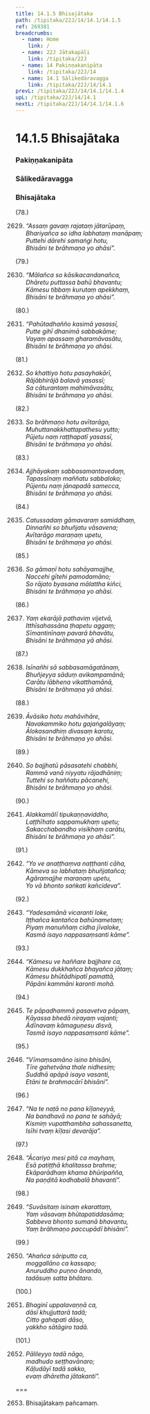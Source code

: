 ```yaml
---
title: 14.1.5 Bhisajātaka
path: /tipitaka/22J/14/14.1/14.1.5
ref: 269381
breadcrumbs:
  - name: Home
    link: /
  - name: 22J Jātakapāḷi
    link: /tipitaka/22J
  - name: 14 Pakiṇṇakanipāta
    link: /tipitaka/22J/14
  - name: 14.1 Sālikedāravagga
    link: /tipitaka/22J/14/14.1
prevL: /tipitaka/22J/14/14.1/14.1.4
upL: /tipitaka/22J/14/14.1
nextL: /tipitaka/22J/14/14.1/14.1.6
---
```


# 14.1.5 Bhisajātaka

### Pakiṇṇakanipāta

### Sālikedāravagga

### Bhisajātaka

(78.)

2629. _“Assaṃ gavaṃ rajataṃ jātarūpaṃ,_  
_Bhariyañca so idha labhataṃ manāpaṃ;_  
_Puttehi dārehi samaṅgi hotu,_  
_Bhisāni te brāhmaṇa yo ahāsi”._  


(79.)

2630. _“Mālañca so kāsikacandanañca,_  
_Dhāretu puttassa bahū bhavantu;_  
_Kāmesu tibbaṃ kurutaṃ apekkhaṃ,_  
_Bhisāni te brāhmaṇa yo ahāsi”._  


(80.)

2631. _“Pahūtadhañño kasimā yasassī,_  
_Putte gihī dhanimā sabbakāme;_  
_Vayaṃ apassaṃ gharamāvasātu,_  
_Bhisāni te brāhmaṇa yo ahāsi._  


(81.)

2632. _So khattiyo hotu pasayhakārī,_  
_Rājābhirājā balavā yasassī;_  
_Sa cāturantaṃ mahimāvasātu,_  
_Bhisāni te brāhmaṇa yo ahāsi._  


(82.)

2633. _So brāhmaṇo hotu avītarāgo,_  
_Muhuttanakkhattapathesu yutto;_  
_Pūjetu naṃ raṭṭhapatī yasassī,_  
_Bhisāni te brāhmaṇa yo ahāsi._  


(83.)

2634. _Ajjhāyakaṃ sabbasamantavedaṃ,_  
_Tapassīnaṃ maññatu sabbaloko;_  
_Pūjentu naṃ jānapadā samecca,_  
_Bhisāni te brāhmaṇa yo ahāsi._  


(84.)

2635. _Catussadaṃ gāmavaraṃ samiddhaṃ,_  
_Dinnañhi so bhuñjatu vāsavena;_  
_Avītarāgo maraṇaṃ upetu,_  
_Bhisāni te brāhmaṇa yo ahāsi._  


(85.)

2636. _So gāmaṇī hotu sahāyamajjhe,_  
_Naccehi gītehi pamodamāno;_  
_So rājato byasana mālattha kiñci,_  
_Bhisāni te brāhmaṇa yo ahāsi._  


(86.)

2637. _Yaṃ ekarājā pathaviṃ vijetvā,_  
_Itthīsahassāna ṭhapetu aggaṃ;_  
_Sīmantinīnaṃ pavarā bhavātu,_  
_Bhisāni te brāhmaṇa yā ahāsi._  


(87.)

2638. _Isīnañhi sā sabbasamāgatānaṃ,_  
_Bhuñjeyya sāduṃ avikampamānā;_  
_Carātu lābhena vikatthamānā,_  
_Bhisāni te brāhmaṇa yā ahāsi._  


(88.)

2639. _Āvāsiko hotu mahāvihāre,_  
_Navakammiko hotu gajaṅgalāyaṃ;_  
_Ālokasandhiṃ divasaṃ karotu,_  
_Bhisāni te brāhmaṇa yo ahāsi._  


(89.)

2640. _So bajjhatū pāsasatehi chabbhi,_  
_Rammā vanā niyyatu rājadhāniṃ;_  
_Tuttehi so haññatu pācanehi,_  
_Bhisāni te brāhmaṇa yo ahāsi._  


(90.)

2641. _Alakkamālī tipukaṇṇaviddho,_  
_Laṭṭhīhato sappamukhaṃ upetu;_  
_Sakacchabandho visikhaṃ carātu,_  
_Bhisāni te brāhmaṇa yo ahāsi”._  


(91.)

2642. _“Yo ve anaṭṭhaṃva naṭṭhanti cāha,_  
_Kāmeva so labhataṃ bhuñjatañca;_  
_Agāramajjhe maraṇaṃ upetu,_  
_Yo vā bhonto saṅkati kañcideva”._  


(92.)

2643. _“Yadesamānā vicaranti loke,_  
_Iṭṭhañca kantañca bahūnametaṃ;_  
_Piyaṃ manuññaṃ cidha jīvaloke,_  
_Kasmā isayo nappasaṃsanti kāme”._  


(93.)

2644. _“Kāmesu ve haññare bajjhare ca,_  
_Kāmesu dukkhañca bhayañca jātaṃ;_  
_Kāmesu bhūtādhipatī pamattā,_  
_Pāpāni kammāni karonti mohā._  


(94.)

2645. _Te pāpadhammā pasavetva pāpaṃ,_  
_Kāyassa bhedā nirayaṃ vajanti;_  
_Ādīnavaṃ kāmaguṇesu disvā,_  
_Tasmā isayo nappasaṃsanti kāme”._  


(95.)

2646. _“Vīmaṃsamāno isino bhisāni,_  
_Tīre gahetvāna thale nidhesiṃ;_  
_Suddhā apāpā isayo vasanti,_  
_Etāni te brahmacārī bhisāni”._  


(96.)

2647. _“Na te naṭā no pana kīḷaneyyā,_  
_Na bandhavā no pana te sahāyā;_  
_Kismiṃ vupatthambha sahassanetta,_  
_Isīhi tvaṃ kīḷasi devarāja”._  


(97.)

2648. _“Ācariyo mesi pitā ca mayhaṃ,_  
_Esā patiṭṭhā khalitassa brahme;_  
_Ekāparādhaṃ khama bhūripañña,_  
_Na paṇḍitā kodhabalā bhavanti”._  


(98.)

2649. _“Suvāsitaṃ isinaṃ ekarattaṃ,_  
_Yaṃ vāsavaṃ bhūtapatiddasāma;_  
_Sabbeva bhonto sumanā bhavantu,_  
_Yaṃ brāhmaṇo paccupādī bhisāni”._  


(99.)

2650. _“Ahañca sāriputto ca,_  
_moggallāno ca kassapo;_  
_Anuruddho puṇṇo ānando,_  
_tadāsuṃ satta bhātaro._  


(100.)

2651. _Bhaginī uppalavaṇṇā ca,_  
_dāsī khujjuttarā tadā;_  
_Citto gahapati dāso,_  
_yakkho sātāgiro tadā._  


(101.)

2652. _Pālileyyo tadā nāgo,_  
_madhudo seṭṭhavānaro;_  
_Kāḷudāyī tadā sakko,_  
_evaṃ dhāretha jātakanti”._  


===

2653. Bhisajātakaṃ pañcamaṃ.




